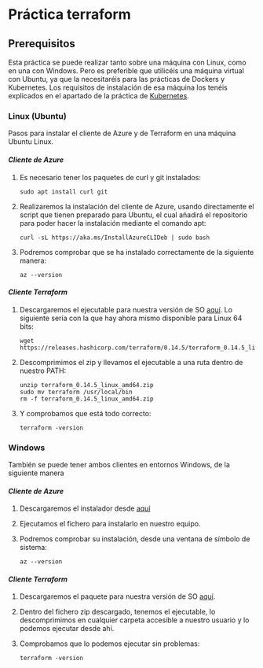 # Práctica terraform

## Prerequisitos

Esta práctica se puede realizar tanto sobre una máquina con Linux, como en una con Windows. Pero es preferible que utilicéis una máquina virtual con Ubuntu, ya que la necesitaréis para las prácticas de Dockers y Kubernetes. Los requisitos de instalación de esa máquina los tenéis explicados en el apartado de la práctica de [Kubernetes](https://github.com/evtsrc/kubernetes#práctica-kubernetes).

### Linux (Ubuntu)

Pasos para instalar el cliente de Azure y de Terraform en una máquina Ubuntu Linux.

#### *Cliente de Azure*

1. Es necesario tener los paquetes de curl y git instalados:

    ```
    sudo apt install curl git
    ```

2. Realizaremos la instalación del cliente de Azure, usando directamente el script que tienen preparado para Ubuntu, el cual añadirá el repositorio para poder hacer la instalación mediante el comando apt:

    ```
    curl -sL https://aka.ms/InstallAzureCLIDeb | sudo bash
    ```

3. Podremos comprobar que se ha instalado correctamente de la siguiente manera:

    ```
    az --version
    ```

#### *Cliente Terraform*

1. Descargaremos el ejecutable para nuestra versión de SO [aquí](https://www.terraform.io/downloads.html). Lo siguiente sería con la que hay ahora mismo disponible para Linux 64 bits:

    ```
    wget https://releases.hashicorp.com/terraform/0.14.5/terraform_0.14.5_linux_amd64.zip
    ```
2. Descomprimimos el zip y llevamos el ejecutable a una ruta dentro de nuestro PATH:

    ```
    unzip terraform_0.14.5_linux_amd64.zip
    sudo mv terraform /usr/local/bin
    rm -f terraform_0.14.5_linux_amd64.zip
    ```
3. Y comprobamos que está todo correcto:

    ```
    terraform -version
    ```

### Windows

También se puede tener ambos clientes en entornos Windows, de la siguiente manera

#### *Cliente de Azure*

1. Descargaremos el instalador desde [aquí](https://aka.ms/installazurecliwindows)
   
2. Ejecutamos el fichero para instalarlo en nuestro equipo.
   
3. Podremos comprobar su instalación, desde una ventana de símbolo de sistema:
   
   ```
   az --version
   ```

#### *Cliente Terraform*

1. Descargaremos el paquete para nuestra versión de SO [aquí](https://www.terraform.io/downloads.html).
2. Dentro del fichero zip descargado, tenemos el ejecutable, lo descomprimimos en cualquier carpeta accesible a nuestro usuario y lo podemos ejecutar desde ahí.
3. Comprobamos que lo podemos ejecutar sin problemas:

    ```
    terraform -version
    ```